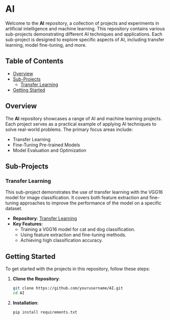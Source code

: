 # AI

Welcome to the **AI** repository, a collection of projects and experiments in artificial intelligence and machine learning. This repository contains various sub-projects demonstrating different AI techniques and applications. Each sub-project is designed to explore specific aspects of AI, including transfer learning, model fine-tuning, and more.

## Table of Contents

- [Overview](#overview)
- [Sub-Projects](#sub-projects)
  - [Transfer Learning](#transfer&nbsp;learning)
- [Getting Started](#getting-started)

## Overview

The **AI** repository showcases a range of AI and machine learning projects. Each project serves as a practical example of applying AI techniques to solve real-world problems. The primary focus areas include:

- Transfer Learning
- Fine-Tuning Pre-trained Models
- Model Evaluation and Optimization

## Sub-Projects

### Transfer Learning

This sub-project demonstrates the use of transfer learning with the VGG16 model for image classification. It covers both feature extraction and fine-tuning approaches to improve the performance of the model on a specific dataset.

- **Repository**: [Transfer Learning](./transfer_learning)
- **Key Features**:
  - Training a VGG16 model for cat and dog classification.
  - Using feature extraction and fine-tuning methods.
  - Achieving high classification accuracy.

## Getting Started

To get started with the projects in this repository, follow these steps:

1. **Clone the Repository**:

   ```bash
   git clone https://github.com/yourusername/AI.git
   cd AI
2. **Installation**:

   ```bash
   pip install requirements.txt

